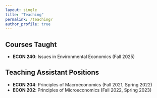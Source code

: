 ```yaml
---
layout: single
title: "Teaching"
permalink: /teaching/
author_profile: true
---
```


## Courses Taught

- **ECON 240**: Issues in Environmental Economics (Fall 2025)

## Teaching Assistant Positions
- **ECON 204**: Principles of Macroeconomics (Fall 2021, Spring 2022)
- **ECON 202**: Principles of Microeconomics (Fall 2022, Spring 2023)





